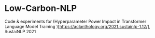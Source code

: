 # Low-Carbon-NLP

Code & experiments for (Hyperparameter Power Impact in Transformer Language Model Training
)[https://aclanthology.org/2021.sustainlp-1.12/], SustaiNLP 2021
